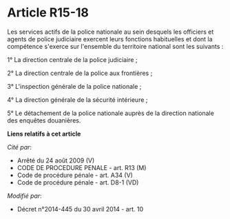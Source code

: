 # Article R15-18

Les services actifs de la police nationale au sein desquels les officiers et agents de police judiciaire exercent leurs
fonctions habituelles et dont la compétence s'exerce sur l'ensemble du territoire national sont les suivants : 

1° La direction centrale de la police judiciaire ; 

2° La direction centrale de la police aux frontières ; 

3° L'inspection générale de la police nationale ; 

4° La direction générale de la sécurité intérieure ;

5° Le détachement de la police nationale auprès de la direction nationale des enquêtes douanières.

**Liens relatifs à cet article**

_Cité par_:

  - Arrêté du 24 août 2009 (V)
  - CODE DE PROCEDURE PENALE - art. R13 (M)
  - Code de procédure pénale - art. A34 (V)
  - Code de procédure pénale - art. D8-1 (VD)

_Modifié par_:

  - Décret n°2014-445 du 30 avril 2014 - art. 10
